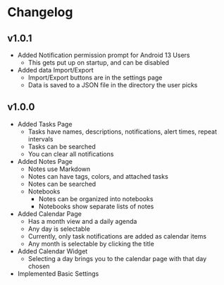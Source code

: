 # Changelog

## v1.0.1

- Added Notification permission prompt for Android 13 Users
    - This gets put up on startup, and can be disabled
- Added data Import/Export
    - Import/Export buttons are in the settings page
    - Data is saved to a JSON file in the directory the user picks

## v1.0.0

- Added Tasks Page
    - Tasks have names, descriptions, notifications, alert times, repeat intervals
    - Tasks can be searched
    - You can clear all notifications
- Added Notes Page
    - Notes use Markdown
    - Notes can have tags, colors, and attached tasks
    - Notes can be searched
    - Notebooks
        - Notes can be organized into notebooks
        - Notebooks show separate lists of notes
- Added Calendar Page
    - Has a month view and a daily agenda
    - Any day is selectable
    - Currently, only task notifications are added as calendar items
    - Any month is selectable by clicking the title
- Added Calendar Widget
    - Selecting a day brings you to the calendar page with that day chosen
- Implemented Basic Settings
